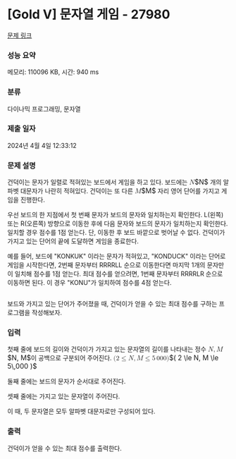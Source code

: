 # [Gold V] 문자열 게임 - 27980 

[문제 링크](https://www.acmicpc.net/problem/27980) 

### 성능 요약

메모리: 110096 KB, 시간: 940 ms

### 분류

다이나믹 프로그래밍, 문자열

### 제출 일자

2024년 4월 4일 12:33:12

### 문제 설명

<p>건덕이는 문자가 일렬로 적혀있는 보드에서 게임을 하고 있다. 보드에는 <mjx-container class="MathJax" jax="CHTML" style="font-size: 109%; position: relative;"><mjx-math class="MJX-TEX" aria-hidden="true"><mjx-mi class="mjx-i"><mjx-c class="mjx-c1D441 TEX-I"></mjx-c></mjx-mi></mjx-math><mjx-assistive-mml unselectable="on" display="inline"><math xmlns="http://www.w3.org/1998/Math/MathML"><mi>N</mi></math></mjx-assistive-mml><span aria-hidden="true" class="no-mathjax mjx-copytext">$N$</span></mjx-container> 개의 알파벳 대문자가 나란히 적혀있다. 건덕이는 또 다른 <mjx-container class="MathJax" jax="CHTML" style="font-size: 109%; position: relative;"><mjx-math class="MJX-TEX" aria-hidden="true"><mjx-mi class="mjx-i"><mjx-c class="mjx-c1D440 TEX-I"></mjx-c></mjx-mi></mjx-math><mjx-assistive-mml unselectable="on" display="inline"><math xmlns="http://www.w3.org/1998/Math/MathML"><mi>M</mi></math></mjx-assistive-mml><span aria-hidden="true" class="no-mathjax mjx-copytext">$M$</span></mjx-container> 자리 영어 단어를 가지고 게임을 진행한다.</p>

<p>우선 보드의 한 지점에서 첫 번째 문자가 보드의 문자와 일치하는지 확인한다. L(왼쪽) 또는 R(오른쪽) 방향으로 이동한 후에 다음 문자와 보드의 문자가 일치하는지 확인한다. 일치할 경우 점수를 1점 얻는다. 단, 이동한 후 보드 바깥으로 벗어날 수 없다. 건덕이가 가지고 있는 단어의 끝에 도달하면 게임을 종료한다.</p>

<p>예를 들어, 보드에 "KONKUK" 이라는 문자가 적혀있고, "KONDUCK" 이라는 단어로 게임을 시작한다면, 2번째 문자부터 RRRRLL 순으로 이동한다면 마지막 1개의 문자만이 일치해 점수를 1점 얻는다. 최대 점수를 얻으려면, 1번째 문자부터 RRRRLR 순으로 이동하면 된다. 이 경우 "KONU"가 일치하여 점수를 4점 얻는다.</p>

<p style="text-align: center;"><img alt="" src="https://upload.acmicpc.net/30145f35-994c-4f87-b19a-677060970ba8/-/preview/"></p>

<p>보드와 가지고 있는 단어가 주어졌을 때, 건덕이가 얻을 수 있는 최대 점수를 구하는 프로그램을 작성해보자.</p>

### 입력 

 <p>첫째 줄에 보드의 길이와 건덕이가 가지고 있는 문자열의 길이를 나타내는 정수 <mjx-container class="MathJax" jax="CHTML" style="font-size: 109%; position: relative;"><mjx-math class="MJX-TEX" aria-hidden="true"><mjx-mi class="mjx-i"><mjx-c class="mjx-c1D441 TEX-I"></mjx-c></mjx-mi><mjx-mo class="mjx-n"><mjx-c class="mjx-c2C"></mjx-c></mjx-mo><mjx-mi class="mjx-i" space="2"><mjx-c class="mjx-c1D440 TEX-I"></mjx-c></mjx-mi></mjx-math><mjx-assistive-mml unselectable="on" display="inline"><math xmlns="http://www.w3.org/1998/Math/MathML"><mi>N</mi><mo>,</mo><mi>M</mi></math></mjx-assistive-mml><span aria-hidden="true" class="no-mathjax mjx-copytext">$N, M$</span></mjx-container>이 공백으로 구분되어 주어진다. <mjx-container class="MathJax" jax="CHTML" style="font-size: 109%; position: relative;"><mjx-math class="MJX-TEX" aria-hidden="true"><mjx-mo class="mjx-n"><mjx-c class="mjx-c28"></mjx-c></mjx-mo><mjx-mn class="mjx-n"><mjx-c class="mjx-c32"></mjx-c></mjx-mn><mjx-mo class="mjx-n" space="4"><mjx-c class="mjx-c2264"></mjx-c></mjx-mo><mjx-mi class="mjx-i" space="4"><mjx-c class="mjx-c1D441 TEX-I"></mjx-c></mjx-mi><mjx-mo class="mjx-n"><mjx-c class="mjx-c2C"></mjx-c></mjx-mo><mjx-mi class="mjx-i" space="2"><mjx-c class="mjx-c1D440 TEX-I"></mjx-c></mjx-mi><mjx-mo class="mjx-n" space="4"><mjx-c class="mjx-c2264"></mjx-c></mjx-mo><mjx-mn class="mjx-n" space="4"><mjx-c class="mjx-c35"></mjx-c></mjx-mn><mjx-mstyle><mjx-mspace style="width: 0.167em;"></mjx-mspace></mjx-mstyle><mjx-mn class="mjx-n"><mjx-c class="mjx-c30"></mjx-c><mjx-c class="mjx-c30"></mjx-c><mjx-c class="mjx-c30"></mjx-c></mjx-mn><mjx-mo class="mjx-n"><mjx-c class="mjx-c29"></mjx-c></mjx-mo></mjx-math><mjx-assistive-mml unselectable="on" display="inline"><math xmlns="http://www.w3.org/1998/Math/MathML"><mo stretchy="false">(</mo><mn>2</mn><mo>≤</mo><mi>N</mi><mo>,</mo><mi>M</mi><mo>≤</mo><mn>5</mn><mstyle scriptlevel="0"><mspace width="0.167em"></mspace></mstyle><mn>000</mn><mo stretchy="false">)</mo></math></mjx-assistive-mml><span aria-hidden="true" class="no-mathjax mjx-copytext">$( 2 \le N, M \le 5\,000 )$</span> </mjx-container></p>

<p>둘째 줄에는 보드의 문자가 순서대로 주어진다.</p>

<p>셋째 줄에는 가지고 있는 문자열이 주어진다.</p>

<p>이 때, 두 문자열은 모두 알파벳 대문자로만 구성되어 있다.</p>

### 출력 

 <p>건덕이가 얻을 수 있는 최대 점수를 출력한다.</p>


